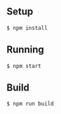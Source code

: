 
## Setup

```
$ npm install
```

## Running

```
$ npm start
```

## Build

```
$ npm run build
```

